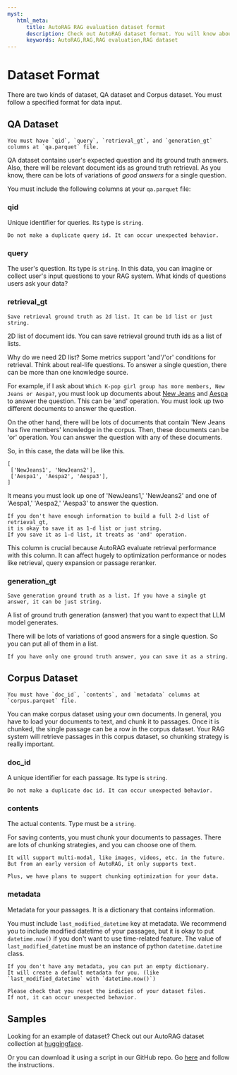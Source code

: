 ```yaml
---
myst:
   html_meta:
      title: AutoRAG RAG evaluation dataset format
      description: Check out AutoRAG dataset format. You will know about how to make AutoRAG compatible RAG evaluation dataset. 
      keywords: AutoRAG,RAG,RAG evaluation,RAG dataset
---
```

# Dataset Format

There are two kinds of dataset, QA dataset and Corpus dataset.
You must follow a specified format for data input.

## QA Dataset

```{admonition} Long story short
You must have `qid`, `query`, `retrieval_gt`, and `generation_gt` columns at `qa.parquet` file.
```

QA dataset contains user's expected question and its ground truth answers.
Also, there will be relevant document ids as ground truth retrieval.
As you know, there can be lots of variations of *good answers* for a single question.

You must include the following columns at your `qa.parquet` file:

### qid

Unique identifier for queries. Its type is `string`.

```{warning}
Do not make a duplicate query id. It can occur unexpected behavior.
```

### query

The user's question. 
Its type is `string`.
In this data, you can imagine or collect user's input questions to your RAG system.
What kinds of questions users ask your data?

### retrieval_gt

```{admonition} Long story short
Save retrieval ground truth as 2d list. It can be 1d list or just string.
```

2D list of document ids. You can save retrieval ground truth ids as a list of lists.

Why do we need 2D list? Some metrics support 'and'/'or' conditions for retrieval.
Think about real-life questions.
To answer a single question, there can be more than one knowledge source.

For example, if I ask about `Which K-pop girl group has more members, New Jeans or Aespa?`,
you must look up documents about [New Jeans](https://en.wikipedia.org/wiki/NewJeans)
and [Aespa](https://en.wikipedia.org/wiki/Aespa) to answer the question.
This can be 'and' operation. You must look up two different documents to answer the question.

On the other hand, there will be lots of documents that contain 'New Jeans has five members' knowledge in the corpus.
Then, these documents can be 'or' operation.
You can answer the question with any of these documents.

So, in this case, the data will be like this.

```
[
 ['NewJeans1', 'NewJeans2'],
 ['Aespa1', 'Aespa2', 'Aespa3'],
]
```

It means you must look up one of 'NewJeans1,' 'NewJeans2' and one of 'Aespa1,' 'Aespa2,'
'Aespa3' to answer the question.

```{tip}
If you don't have enough information to build a full 2-d list of retrieval_gt, 
it is okay to save it as 1-d list or just string.
If you save it as 1-d list, it treats as 'and' operation.
```

This column is crucial because AutoRAG evaluate retrieval performance with this column.
It can affect hugely to optimization performance or nodes like retrieval, query expansion or passage reranker.

### generation_gt

```{admonition} Long story short
Save generation ground truth as a list. If you have a single gt answer, it can be just string.
```

A list of ground truth generation (answer) that you want to expect that LLM model generates.

There will be lots of variations of good answers for a single question.
So you can put all of them in a list.

```{tip}
If you have only one ground truth answer, you can save it as a string.
```


## Corpus Dataset

```{admonition} Long story short
You must have `doc_id`, `contents`, and `metadata` columns at `corpus.parquet` file.
```

You can make corpus dataset using your own documents.
In general, you have to load your documents to text, and chunk it to passages.
Once it is chunked, the single passage can be a row in the corpus dataset.
Your RAG system will retrieve passages in this corpus dataset, so chunking strategy is really important.

### doc_id
A unique identifier for each passage. Its type is `string`.

```{warning}
Do not make a duplicate doc id. It can occur unexpected behavior.
```

### contents

The actual contents. Type must be a `string`.

For saving contents, you must chunk your documents to passages.
There are lots of chunking strategies, and you can choose one of them.

```{note}
It will support multi-modal, like images, videos, etc. in the future.
But from an early version of AutoRAG, it only supports text. 

Plus, we have plans to support chunking optimization for your data.
```

### metadata

Metadata for your passages. 
It is a dictionary that contains information.

You must include `last_modified_datetime` key at metadata.
We recommend you to include modified datetime of your passages, but it is okay to put `datetime.now()` if you don't want to use time-related feature. 
The value of `last_modified_datetime` must be an instance of python `datetime.datetime` class.

```{tip}
If you don't have any metadata, you can put an empty dictionary.
It will create a default metadata for you. (like `last_modified_datetime` with `datetime.now()`)
```

```{attention}
Please check that you reset the indicies of your dataset files.
If not, it can occur unexpected behavior.
```

## Samples

Looking for an example of dataset? 
Check out our AutoRAG dataset collection at [huggingface](https://huggingface.co/collections/MarkrAI/autorag-evaluation-datasets-65c0ee87d673dcc686bd14b8). 

Or you can download it using a script in our GitHub repo.
Go [here](https://github.com/Marker-Inc-Korea/AutoRAG/tree/main/sample_dataset) and follow the instructions.
